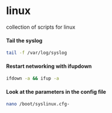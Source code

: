 # linux
collection of scripts for linux

#### Tail the syslog

```sh
tail -f /var/log/syslog
```
#### Restart networking with ifupdown

```sh
ifdown -a && ifup -a
```
#### Look at the parameters in the config file

```sh
nano /boot/syslinux.cfg-
```
